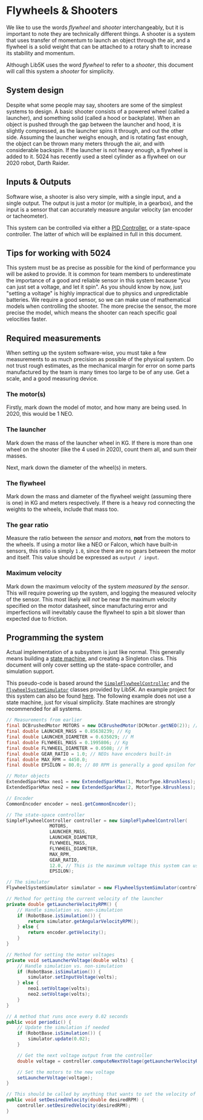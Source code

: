 # Flywheels & Shooters

We like to use the words *flywheel* and *shooter* interchangeably, but it is important to note they are technically different things. A shooter is a system that uses transfer of momentum to launch an object through the air, and a flywheel is a solid weight that can be attached to a rotary shaft to increase its stability and momentum.

Although Lib5K uses the word *flywheel* to refer to a *shooter*, this document will call this system a *shooter* for simplicity.

## System design

Despite what some people may say, shooters are some of the simplest systems to design. A basic shooter consists of a powered wheel (called a launcher), and something solid (called a hood or backplate). When an object is pushed through the gap between the launcher and hood, it is slightly compressed, as the launcher spins it through, and out the other side. Assuming the launcher weighs enough, and is rotating fast enough, the object can be thrown many meters through the air, and with considerable backspin. If the launcher is not heavy enough, a flywheel is added to it. 5024 has recently used a steel cylinder as a flywheel on our 2020 robot, Darth Raider.

## Inputs & Outputs

Software wise, a shooter is also very simple, with a single input, and a single output. The output is just a motor (or multiple, in a gearbox), and the input is a sensor that can accurately measure angular velocity (an encoder or tacheometer).

This system can be controlled via either a [PID Controller](/lib5k/technical/control/PID.html), or a state-space controller. The latter of which will be explained in full in this document.

## Tips for working with 5024

This system must be as precise as possible for the kind of performance you will be asked to provide. It is common for team members to underestimate the importance of a good and reliable sensor in this system because "you can just set a voltage, and let it spin". As you should know by now, just "setting a voltage" is highly impractical due to physics and unpredictable batteries. We require a good sensor, so we can make use of mathematical models when controlling the shooter. The more precise the sensor, the more precise the model, which means the shooter can reach specific goal velocities faster.

## Required measurements

When setting up the system software-wise, you must take a few measurements to as much precision as possible of the physical system. Do not trust rough estimates, as the mechanical margin for error on some parts manufactured by the team is many times too large to be of any use. Get a scale, and a good measuring device.

### The motor(s)

Firstly, mark down the model of motor, and how many are being used. In 2020, this would be 1 NEO.

### The launcher

Mark down the mass of the launcher wheel in KG. If there is more than one wheel on the shooter (like the 4 used in 2020), count them all, and sum their masses.

Next, mark down the diameter of the wheel(s) in meters.

### The flywheel

Mark down the mass and diameter of the flywheel weight (assuming there is one) in KG and meters respectively. If there is a heavy rod connecting the weights to the wheels, include that mass too.

### The gear ratio

Measure the ratio between the *sensor* and *motors*, **not** from the motors to the wheels. If using a motor like a NEO or Falcon, which have built-in sensors, this ratio is simply `1.0`, since there are no gears between the motor and itself. This value should be expressed as `output / input`.

### Maximum velocity

Mark down the maximum velocity of the system *measured by the sensor*. This will require powering up the system, and logging the measured velocity of the sensor. This most likely will *not* be near the maximum velocity specified on the motor datasheet, since manufacturing error and imperfections will inevitably cause the flywheel to spin a bit slower than expected due to friction.

## Programming the system

Actual implementation of a subsystem is just like normal. This generally means building a [state machine](/lib5k/tutorials/Building-a-State-Machine.html), and creating a Singleton class. This document will only cover setting up the state-space controller, and simulation support.

This pseudo-code is based around the [`SimpleFlywheelController`](/lib5k/javadoc/io/github/frc5024/lib5k/control_loops/statespace/wrappers/SimpleFlywheelController.html) and the [`FlywheelSystemSimulator`](/lib5k/javadoc/io/github/frc5024/lib5k/simulation/systems/FlywheelSystemSimulator.html) classes provided by Lib5K. An example project for this system can also be found [here](https://github.com/frc5024/lib5k/tree/master/examples/src/main/java/io/github/frc5024/lib5k/examples/statespace_flywheel). The following example does not use a state machine, just for visual simplicity. State machines are strongly recommended for all systems.

```java
// Measurements from earlier
final DCBrushedMotor MOTORS = new DCBrushedMotor(DCMotor.getNEO(2)); // This would represent two NEOs in a gearbox
final double LAUNCHER_MASS = 0.85638239; // Kg
final double LAUNCHER_DIAMETER = 0.635029; // M
final double FLYWHEEL_MASS = 0.1995806; // Kg
final double FLYWHEEL_DIAMETER = 0.0508; // M
final double GEAR_RATIO = 1.0; // NEOs have encoders built-in
final double MAX_RPM = 4450.0;
final double EPSILON = 80.0; // 80 RPM is generally a good epsilon for shooters, but it can be changed

// Motor objects
ExtendedSparkMax neo1 = new ExtendedSparkMax(1, MotorType.kBrushless);
ExtendedSparkMax neo2 = new ExtendedSparkMax(2, MotorType.kBrushless);

// Encoder
CommonEncoder encoder = neo1.getCommonEncoder();

// The state-space controller
SimpleFlywheelController controller = new SimpleFlywheelController(
                MOTORS,
                LAUNCHER_MASS,
                LAUNCHER_DIAMETER,
                FLYWHEEL_MASS,
                FLYWHEEL_DIAMETER,
                MAX_RPM,
                GEAR_RATIO, 
                12.0, // This is the maximum voltage this system can use
                EPSILON);

// The simulator
FlywheelSystemSimulator simulator = new FlywheelSystemSimulator(controller);

// Method for getting the current velocity of the launcher
private double getLauncherVelocityRPM() {
    // Handle simulation vs. non-simulation
    if (RobotBase.isSimulation()) {
        return simulator.getAngularVelocityRPM();
    } else {
        return encoder.getVelocity();
    }
}

// Method for setting the motor voltages
private void setLauncherVoltage(double volts) {
    // Handle simulation vs. non-simulation
    if (RobotBase.isSimulation()) {
        simulator.setInputVoltage(volts);
    } else {
        neo1.setVoltage(volts);
        neo2.setVoltage(volts);
    }
}

// A method that runs once every 0.02 seconds
public void periodic() {
    // Update the simulation if needed
    if (RobotBase.isSimulation()) {
        simulator.update(0.02);
    }

    // Get the next voltage output from the controller
    double voltage = controller.computeNextVoltage(getLauncherVelocityRPM(), 0.02);

    // Set the motors to the new voltage
    setLauncherVoltage(voltage);
}

// This should be called by anything that wants to set the velocity of the launcher
public void setDesiredVelocity(double desiredRPM) {
    controller.setDesiredVelocity(desiredRPM);
}

```
